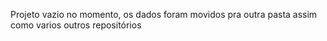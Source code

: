 Projeto vazio no momento, os dados foram movidos pra outra pasta assim como varios outros repositórios
